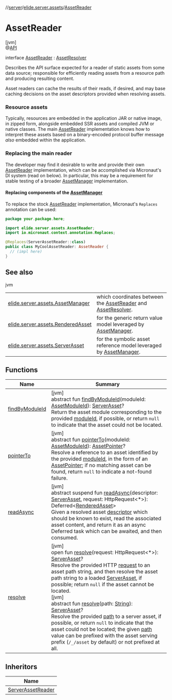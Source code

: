 //[server](../../../index.md)/[elide.server.assets](../index.md)/[AssetReader](index.md)

# AssetReader

[jvm]\
@[API](../../../../../packages/base/base/elide.annotations/-a-p-i/index.md)

interface [AssetReader](index.md) : [AssetResolver](../-asset-resolver/index.md)

Describes the API surface expected for a reader of static assets from some data source; responsible for efficiently reading assets from a resource path and producing resulting content.

Asset readers can cache the results of their reads, if desired, and may base caching decisions on the asset descriptors provided when resolving assets.

###  Resource assets

Typically, resources are embedded in the application JAR or native image, in zipped form, alongside embedded SSR assets and compiled JVM or native classes. The main [AssetReader](index.md) implementation knows how to interpret these assets based on a binary-encoded protocol buffer message *also* embedded within the application.

###  Replacing the main reader

The developer may find it desirable to write and provide their own [AssetReader](index.md) implementation, which can be accomplished via Micronaut's DI system (read on below). In particular, this may be a requirement for stable testing of a broader [AssetManager](../-asset-manager/index.md) implementation.

####  Replacing components of the [AssetManager](../-asset-manager/index.md)

To replace the stock [AssetReader](index.md) implementation, Micronaut's `Replaces` annotation can be used:

```kotlin
package your.package.here;

import elide.server.assets.AssetReader;
import io.micronaut.context.annotation.Replaces;

@Replaces(ServerAssetReader::class)
public class MyCoolAssetReader: AssetReader {
  // (impl here)
}
```

## See also

jvm

| | |
|---|---|
| [elide.server.assets.AssetManager](../-asset-manager/index.md) | which coordinates between the [AssetReader](index.md) and [AssetResolver](../-asset-resolver/index.md). |
| [elide.server.assets.RenderedAsset](../-rendered-asset/index.md) | for the generic return value model leveraged by [AssetManager](../-asset-manager/index.md). |
| [elide.server.assets.ServerAsset](../-server-asset/index.md) | for the symbolic asset reference model leveraged by [AssetManager](../-asset-manager/index.md). |

## Functions

| Name | Summary |
|---|---|
| [findByModuleId](../-asset-resolver/find-by-module-id.md) | [jvm]<br>abstract fun [findByModuleId](../-asset-resolver/find-by-module-id.md)(moduleId: [AssetModuleId](../../elide.server/index.md#-803173189%2FClasslikes%2F-1343588467)): [ServerAsset](../-server-asset/index.md)?<br>Return the asset module corresponding to the provided [moduleId](../-asset-resolver/find-by-module-id.md), if possible, or return `null` to indicate that the asset could not be located. |
| [pointerTo](pointer-to.md) | [jvm]<br>abstract fun [pointerTo](pointer-to.md)(moduleId: [AssetModuleId](../../elide.server/index.md#-803173189%2FClasslikes%2F-1343588467)): [AssetPointer](../-asset-pointer/index.md)?<br>Resolve a reference to an asset identified by the provided [moduleId](pointer-to.md), in the form of an [AssetPointer](../-asset-pointer/index.md); if no matching asset can be found, return `null` to indicate a not-found failure. |
| [readAsync](read-async.md) | [jvm]<br>abstract suspend fun [readAsync](read-async.md)(descriptor: [ServerAsset](../-server-asset/index.md), request: HttpRequest&lt;*&gt;): Deferred&lt;[RenderedAsset](../-rendered-asset/index.md)&gt;<br>Given a resolved asset [descriptor](read-async.md) which should be known to exist, read the associated asset content, and return it as an async Deferred task which can be awaited, and then consumed. |
| [resolve](../-asset-resolver/resolve.md) | [jvm]<br>open fun [resolve](../-asset-resolver/resolve.md)(request: HttpRequest&lt;*&gt;): [ServerAsset](../-server-asset/index.md)?<br>Resolve the provided HTTP [request](../-asset-resolver/resolve.md) to an asset path string, and then resolve the asset path string to a loaded [ServerAsset](../-server-asset/index.md), if possible; return `null` if the asset cannot be located.<br>[jvm]<br>abstract fun [resolve](../-asset-resolver/resolve.md)(path: [String](https://kotlinlang.org/api/latest/jvm/stdlib/kotlin/-string/index.html)): [ServerAsset](../-server-asset/index.md)?<br>Resolve the provided [path](../-asset-resolver/resolve.md) to a server asset, if possible, or return `null` to indicate that the asset could not be located; the given [path](../-asset-resolver/resolve.md) value can be prefixed with the asset serving prefix (`/_/asset` by default) or not prefixed at all. |

## Inheritors

| Name |
|---|
| [ServerAssetReader](../-server-asset-reader/index.md) |
